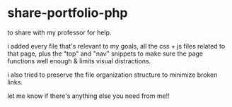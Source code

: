 # share-portfolio-php
to share with my professor for help.

i added every file that's relevant to my goals, all the css + js files related to that page, plus the "top" and "nav" snippets to make sure the page functions well enough & limits visual distractions.

i also tried to preserve the file organization structure to minimize broken links.

let me know if there's anything else you need from me!!
